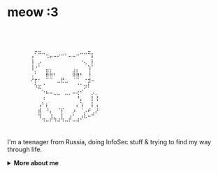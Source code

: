 # meow :3

```


⠀⠀⠀⠀⠀⠀⠀⠀⠀⠀⠀⠀⠀⠀⠀⠀⠀⠀⠀⠀⠀⠀⠀⠀⠀⠀⠀⠀⠀⠀
⠀⠀⠀⠀⠀⠀⠀⣀⣀⠀⠀⠀⠀⠀⠀⠀⠀⠀⠀⠀⠀⣀⠀⠀⠀⠀⠀⠀⠀⠀
⠀⠀⠀⠀⠀⠀⢠⠁⠉⠉⢒⡤⠤⠔⠒⠂⠤⠤⠒⠉⠉⠉⡇⠀⠀⠀⠀⠀⠀⠀
⠀⠀⠀⠀⠀⠀⢸⠀⡠⠀⠀⠀⠀⠀⠀⠀⠀⠀⠀⠐⢄⠀⡇⠀⠀⠀⠀⠀⠀⠀
⠀⠀⠀⠀⠀⠀⢸⠐⠁⠀⣀⡀⠀⠀⠀⠀⠀⢀⡀⠀⠀⢱⠁⠀⠀⠀⠀⠀⠀⠀
⠀⠀⠀⠀⠀⠀⢀⠃⠀⠀⣿⣷⠆⠀⠀⠀⠀⣿⣷⠆⠀⢸⠀⠀⠀⠀⠀⠀⠀⠀
⠀⠀⠀⠀⠀⠀⠜⡖⠂⠀⠉⠉⠀⣀⣟⣀⠀⠈⠉⠀⠐⣺⠤⠀⠀⠀⠀⠀⠀⠀
⠀⠀⠀⠀⠀⠀⠀⠱⣖⠈⠀⠀⠀⠀⠀⠀⠀⠀⠈⠁⡲⠇⠀⠀⠀⠀⠀⠀⠀⠀
⠀⠀⠀⠀⠀⠀⠀⠀⠀⠑⠦⠤⣀⣀⠀⣀⡀⠤⢔⠊⠀⠀⡠⡀⠀⠀⠀⠀⠀⠀
⠀⠀⠀⠀⠀⠀⠀⠀⠀⠰⠀⠀⠀⠀⠀⠀⠀⠀⠘⡄⠀⠀⡇⢸⠀⠀⠀⠀⠀⠀
⠀⠀⠀⠀⠀⠀⠀⠀⢠⠃⡆⠀⠀⠀⠀⠀⠀⠀⡄⢱⠀⠀⡇⢠⠀⠀⠀⠀⠀⠀
⠀⠀⠀⠀⠀⠀⠀⠀⣾⠀⠘⡄⠀⠈⡏⠀⠀⡰⠀⠈⡠⠞⢀⡜⠀⠀⠀⠀⠀⠀
⠀⠀⠀⠀⠀⠀⠀⠀⠹⣀⠀⣸⣄⢀⣇⠀⣰⠁⢀⡰⠧⠒⠉⠀⠀⠀⠀⠀⠀⠀
⠀⠀⠀⠀⠀⠀⠀⠀⠀⠈⠉⠁⠈⠉⠈⠉⠁⠉⠉⠀⠀⠀⠀⠀⠀⠀⠀⠀⠀⠀
⠀⠀⠀⠀⠀⠀⠀⠀⠀⠀⠀⠀⠀⠀⠀⠀⠀⠀⠀⠀⠀⠀⠀⠀⠀⠀⠀⠀⠀⠀

```

I'm a teenager from Russia, doing InfoSec stuff & trying to find my way through life.

<details>
<summary>
  <b>More about me</b>
</summary>

## Quick overview

### What I do

I'm an AppSec engineer, also interested in DevOps stuff.

Right now I'm majoring in Information Security at the [HSE](https://www.hse.ru/en/) & trying to do some silly and fun things with my friends.

### Work experience

<table>
<tr>
    <td><a href="https://yandex.com">Yandex</a></td>
    <td>DevOps intern @ NOC</td>
    <td>Jul, 2024 - Oct, 2024</td>
</tr>
<tr>
    <td><a href="https://tbank.ru">T-Bank</a></td>
    <td>AppSec intern @ Perimeter</td>
    <td>Dec, 2024 - Jun, 2025</td>
</tr>
<tr>
    <td><a href="https://yandex.com">Yandex</a></td>
    <td>InfoSec intern @ Fintech</td>
    <td>Jun, 2025 - Sep, 2025</td>
</tr>
</table>

### GitHub stats 
<a href="https://github.com/anuraghazra/github-readme-stats">
  <img align="center" src="https://stats.justmarfix.ru/?username=justmarfix&show_icons=true&line_height=27&include_all_commits=false&theme=radical" alt="My github stats" />
</a>  

## My skills

### Application Development

I love to do things in Rust, also have some quasi-experience in game development in Unity, wrote some (a lot, actually) plugins for a game called `SCP: Secret Laboratory`.

### Information Security

Interested in DFIR & Threat hunting, trying to get some interesting experience while solving CTFs and participating at local InfoSec events & olympiads.

### DevOps

I have experience working with Kubernetes and Helm, as well as building CI/CD pipelines, doing monitoring stuff and Linux server administration & maintaining.

### Languages

| Language      | Proficiency                                                               |
| ------------- | ------------------------------------------------------------------------- |
| Russian       | Native                                                                    |
| English       | B2                                                                        |

## What I'm currently learning

Math, InfoSec, Computer Science, DevOps stuff.

</details>
